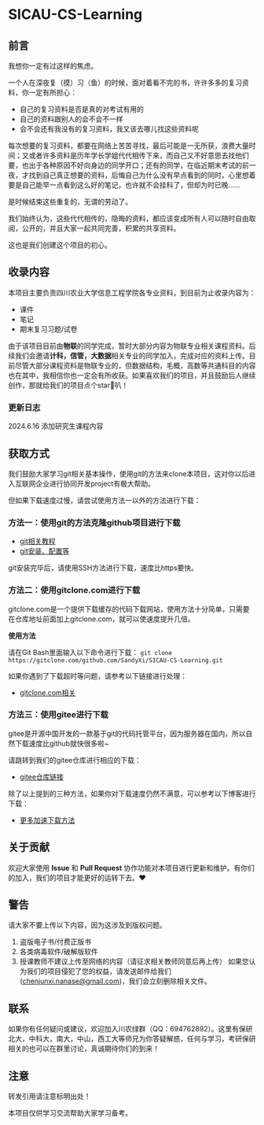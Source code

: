 # SICAU-CS-Learning

## 前言
我想你一定有过这样的焦虑。

一个人在深夜复（摸）习（鱼）的时候，面对着看不完的书，许许多多的复习资料，你一定有所担心：
- 自己的复习资料是否是真的对考试有用的
- 自己的资料跟别人的会不会不一样
- 会不会还有我没有的复习资料，我又该去哪儿找这些资料呢

每次想要的复习资料，都要在网络上苦苦寻找，最后可能是一无所获，浪费大量时间；又或者许多资料是历年学长学姐代代相传下来，而自己又不好意思去找他们要，也出于各种原因不好向身边的同学开口；还有的同学，在临近期末考试的前一夜，才找到自己真正想要的资料，后悔自己为什么没有早点看到的同时，心里想着要是自己能早一点看到这么好的笔记，也许就不会挂科了，但却为时已晚......

是时候结束这些重复的，无谓的劳动了。

我们始终认为，这些代代相传的，隐晦的资料，都应该变成所有人可以随时自由取阅，公开的，并且大家一起共同完善，积累的共享资料。

这也是我们创建这个项目的初心。

## 收录内容
本项目主要负责四川农业大学信息工程学院各专业资料，到目前为止收录内容为：
- 课件
- 笔记
- 期末复习习题/试卷

由于该项目目前由**物联**的同学完成，暂时大部分内容为物联专业相关课程资料。后续我们会邀请**计科，信管，大数据**相关专业的同学加入，完成对应的资料上传。目前尽管大部分课程资料是物联专业的，但数据结构，毛概，高数等共通科目的内容也在其中，我相信你也一定会有所收获。如果喜欢我们的项目，并且鼓励后人继续创作，那就给我们的项目点个star:star2:叭！

### 更新日志
2024.6.16 添加研究生课程内容

## 获取方式
我们鼓励大家学习git相关基本操作，使用git的方法来clone本项目，这对你以后进入互联网企业进行协同开发project有极大帮助。

但如果下载速度过慢，请尝试使用方法一以外的方法进行下载：
### 方法一：使用git的方法克隆github项目进行下载
- [git相关教程](https://www.liaoxuefeng.com/wiki/896043488029600)
- [git安装、配置等](https://lolitasian.blog.csdn.net/article/details/79085301)

git安装完毕后，请使用SSH方法进行下载，速度比https要快。

### 方法二：使用gitclone.com进行下载
gitclone.com是一个提供下载缓存的代码下载网站，使用方法十分简单，只需要在仓库地址前面加上gitclone.com，就可以使速度提升几倍。

**使用方法**

请在Git Bash里面输入以下命令进行下载：
``` git clone https://gitclone.com/github.com/SandyXi/SICAU-CS-Learning.git ```

如果你遇到了下载超时等问题，请参考以下链接进行处理：
- [gitclone.com相关](https://www.gitclone.com/docs/howto/howto_github)

### 方法三：使用gitee进行下载
gitee是开源中国开发的一款基于git的代码托管平台，因为服务器在国内，所以自然下载速度比github就快很多啦~

请跳转到我们的gitee仓库进行相应的下载：

- [gitee仓库链接](https://gitee.com/SandyXi/sicau-cs-learning)

除了以上提到的三种方法，如果你对下载速度仍然不满意，可以参考以下博客进行下载：

- [更多加速下载方法](https://blog.csdn.net/weixin_44821644/article/details/107574297?ops_request_misc=%257B%2522request%255Fid%2522%253A%2522164155203816781685386905%2522%252C%2522scm%2522%253A%252220140713.130102334.pc%255Fall.%2522%257D&request_id=164155203816781685386905&biz_id=0&utm_medium=distribute.pc_search_result.none-task-blog-2~all~first_rank_ecpm_v1~rank_v31_ecpm-1-107574297.pc_search_result_cache&utm_term=github%E5%8A%A0%E5%BF%AB%E4%B8%8B%E8%BD%BD%E9%80%9F%E5%BA%A6&spm=1018.2226.3001.4187)


## 关于贡献
欢迎大家使用 **Issue** 和 **Pull Request** 协作功能对本项目进行更新和维护。有你们的加入，我们的项目才能更好的运转下去。:heart:

## 警告
请大家不要上传以下内容，因为这涉及到版权问题。
1. 盗版电子书/付费正版书
2. 各类病毒软件/破解版软件
3. 授课教师不建议上传至网络的内容（请征求相关教师同意后再上传）
如果您认为我们的项目侵犯了您的权益，请发送邮件给我们(chenjunxi.nanase@gmail.com)，我们会立刻删除相关文件。

## 联系
如果你有任何疑问或建议，欢迎加入川农绿群（QQ：694762892）。这里有保研北大，中科大，南大，中山，西工大等师兄为你答疑解惑，任何与学习，考研保研相关的也可以在群里讨论，真诚期待你们的到来！

## 注意
转发引用请注意标明出处！

本项目仅供学习交流帮助大家学习备考。


